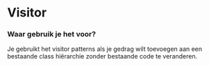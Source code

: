 # Visitor

### Waar gebruik je het voor?
Je gebruikt het visitor patterns als je gedrag wilt toevoegen aan een bestaande class hiërarchie zonder bestaande code te veranderen.